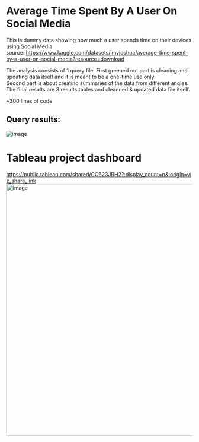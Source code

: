 # Average Time Spent By A User On Social Media
This is dummy data showing how much a user spends time on their devices using Social Media.       
source: https://www.kaggle.com/datasets/imyjoshua/average-time-spent-by-a-user-on-social-media?resource=download   
   
The analysis consists of 1 query file. First greened out part is cleaning and updating data itself and it is meant to be a one-time use only.   
Second part is about creating summaries of the data from different angles.   
The final results are 3 results tables and cleanned & updated data file itself.

~300 lines of code


## Query results:   
![image](https://github.com/paci00/sql_portfolio/assets/153626884/25263586-583b-4bcc-b59a-84d63457f634)



# Tableau project dashboard
https://public.tableau.com/shared/CC623JRH2?:display_count=n&:origin=viz_share_link   
<img width="679" alt="image" src="https://github.com/paci00/sql_portfolio/assets/153626884/d5126793-d03d-4010-8ca5-cb09a2a30cd3">
